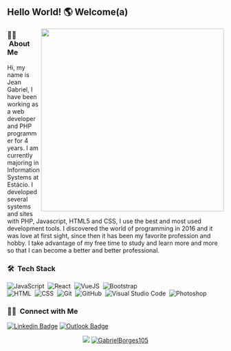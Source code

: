 ## Hello World! 🌎 Welcome(a)

<img align="right" src="https://github.com/GabrielBorges105/GabrielBorges105/blob/image.png" width="425"/>

### 👨‍💻 &nbsp;About Me

Hi, my name is Jean Gabriel, I have been working as a web developer and PHP programmer for 4 years. I am currently majoring in Information Systems at Estácio. I developed several systems and sites with PHP, Javascript, HTML5 and CSS, I use the best and most used development tools. I discovered the world of programming in 2016 and it was love at first sight, since then it has been my favorite profession and hobby. I take advantage of my free time to study and learn more and more so that I can become a better and better professional.  
  

### 🛠 &nbsp;Tech Stack

![JavaScript](https://img.shields.io/badge/-JavaScript-05122A?style=flat&logo=javascript)&nbsp;
![React](https://img.shields.io/badge/-React-05122A?style=flat&logo=react)&nbsp;
![VueJS](https://img.shields.io/badge/-Vue.Js-05122A?style=flat&logo=vue.js)&nbsp;
![Bootstrap](https://img.shields.io/badge/-Bootstrap-05122A?style=flat&logo=bootstrap&logoColor=563D7C)\
![HTML](https://img.shields.io/badge/-HTML-05122A?style=flat&logo=HTML5)&nbsp;
![CSS](https://img.shields.io/badge/-CSS-05122A?style=flat&logo=CSS3&logoColor=1572B6)&nbsp;
![Git](https://img.shields.io/badge/-Git-05122A?style=flat&logo=git)&nbsp;
![GitHub](https://img.shields.io/badge/-GitHub-05122A?style=flat&logo=github)&nbsp;
![Visual Studio Code](https://img.shields.io/badge/-Visual%20Studio%20Code-05122A?style=flat&logo=visual-studio-code&logoColor=007ACC)&nbsp;
![Photoshop](https://img.shields.io/badge/-Photoshop-05122A?style=flat&logo=adobe-photoshop)&nbsp;


### 🤝🏻 &nbsp;Connect with Me

[![Linkedin Badge](https://img.shields.io/badge/-LinkedIn-blue?style=flat-square&logo=Linkedin&logoColor=white&link=https://www.linkedin.com/in/jeangabrieldeveloper/)](https://www.linkedin.com/in/jeangabrieldeveloper/)  [![Outlook Badge](https://img.shields.io/badge/email--000?style=social&logo=microsoft-outlook&logoColor=0078d4&link=mailto:cantanhede2000@hotmail.com)](mailto:cantanhede2000@hotmail.com)
<p align = "center">
  <a href="https://github.com/GabrielBorges105"><img src="https://github-readme-stats.vercel.app/api/top-langs/?username=GabrielBorges105&layout=compact&theme=dark"/></a> 
  <a href="https://github.com/GabrielBorges105"><img src="https://github-readme-stats.vercel.app/api?username=GabrielBorges105&show_icons=true&theme=dark&include_all_commits=true&count_private=true" alt="GabrielBorges105"/></a>
</p> 
